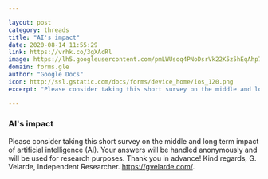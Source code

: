 ```yaml
---

layout: post
category: threads
title: "AI's impact"
date: 2020-08-14 11:55:29
link: https://vrhk.co/3gXAcRl
image: https://lh5.googleusercontent.com/pmLWUsoq4PNoDsrVk22K5z5hEqAhp7xdzV780xdCA_xWGxBZf7KtlqaaolFDubA4UJZefTc
domain: forms.gle
author: "Google Docs"
icon: http://ssl.gstatic.com/docs/forms/device_home/ios_120.png
excerpt: "Please consider taking this short survey on the middle and long term impact of artificial intelligence (AI). Your answers will be handled anonymously and will be used for research purposes. Thank you in advance! Kind regards, G. Velarde, Independent Researcher. <https://gvelarde.com/>."

---
```


### AI's impact

Please consider taking this short survey on the middle and long term impact of artificial intelligence (AI). Your answers will be handled anonymously and will be used for research purposes. Thank you in advance! Kind regards, G. Velarde, Independent Researcher. <https://gvelarde.com/>.